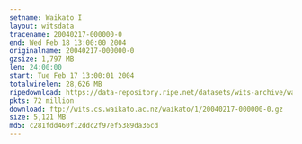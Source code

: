 ```yaml
---
setname: Waikato I
layout: witsdata
tracename: 20040217-000000-0
end: Wed Feb 18 13:00:00 2004
originalname: 20040217-000000-0
gzsize: 1,797 MB
len: 24:00:00
start: Tue Feb 17 13:00:01 2004
totalwirelen: 28,626 MB
ripedownload: https://data-repository.ripe.net/datasets/wits-archive/waikato/1/20040217-000000-0.gz
pkts: 72 million
download: ftp://wits.cs.waikato.ac.nz/waikato/1/20040217-000000-0.gz
size: 5,121 MB
md5: c281fdd460f12ddc2f97ef5389da36cd
---
```

